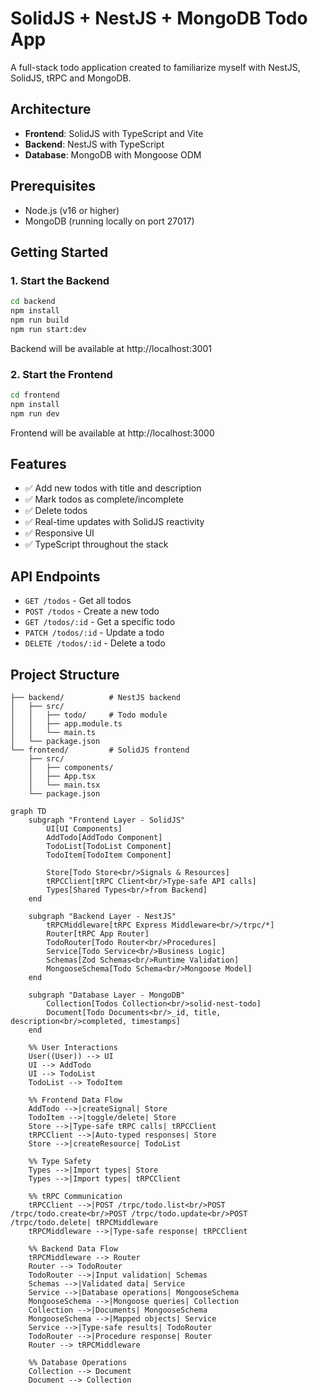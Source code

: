 # SolidJS + NestJS + MongoDB Todo App

A full-stack todo application created to familiarize myself with NestJS, SolidJS, tRPC and MongoDB.

## Architecture

- **Frontend**: SolidJS with TypeScript and Vite
- **Backend**: NestJS with TypeScript
- **Database**: MongoDB with Mongoose ODM

## Prerequisites

- Node.js (v16 or higher)
- MongoDB (running locally on port 27017)

## Getting Started

### 1. Start the Backend

```bash
cd backend
npm install
npm run build
npm run start:dev
```

Backend will be available at http://localhost:3001

### 2. Start the Frontend

```bash
cd frontend
npm install
npm run dev
```

Frontend will be available at http://localhost:3000

## Features

- ✅ Add new todos with title and description
- ✅ Mark todos as complete/incomplete
- ✅ Delete todos
- ✅ Real-time updates with SolidJS reactivity
- ✅ Responsive UI
- ✅ TypeScript throughout the stack

## API Endpoints

- `GET /todos` - Get all todos
- `POST /todos` - Create a new todo
- `GET /todos/:id` - Get a specific todo
- `PATCH /todos/:id` - Update a todo
- `DELETE /todos/:id` - Delete a todo

## Project Structure

```
├── backend/          # NestJS backend
│   ├── src/
│   │   ├── todo/     # Todo module
│   │   ├── app.module.ts
│   │   └── main.ts
│   └── package.json
└── frontend/         # SolidJS frontend
    ├── src/
    │   ├── components/
    │   ├── App.tsx
    │   └── main.tsx
    └── package.json
```


```mermaid
graph TD
    subgraph "Frontend Layer - SolidJS"
        UI[UI Components]
        AddTodo[AddTodo Component]
        TodoList[TodoList Component]
        TodoItem[TodoItem Component]
        
        Store[Todo Store<br/>Signals & Resources]
        tRPCClient[tRPC Client<br/>Type-safe API calls]
        Types[Shared Types<br/>from Backend]
    end
    
    subgraph "Backend Layer - NestJS"
        tRPCMiddleware[tRPC Express Middleware<br/>/trpc/*]
        Router[tRPC App Router]
        TodoRouter[Todo Router<br/>Procedures]
        Service[Todo Service<br/>Business Logic]
        Schemas[Zod Schemas<br/>Runtime Validation]
        MongooseSchema[Todo Schema<br/>Mongoose Model]
    end
    
    subgraph "Database Layer - MongoDB"
        Collection[Todos Collection<br/>solid-nest-todo]
        Document[Todo Documents<br/>_id, title, description<br/>completed, timestamps]
    end
    
    %% User Interactions
    User((User)) --> UI
    UI --> AddTodo
    UI --> TodoList
    TodoList --> TodoItem
    
    %% Frontend Data Flow
    AddTodo -->|createSignal| Store
    TodoItem -->|toggle/delete| Store
    Store -->|Type-safe tRPC calls| tRPCClient
    tRPCClient -->|Auto-typed responses| Store
    Store -->|createResource| TodoList
    
    %% Type Safety
    Types -->|Import types| Store
    Types -->|Import types| tRPCClient
    
    %% tRPC Communication
    tRPCClient -->|POST /trpc/todo.list<br/>POST /trpc/todo.create<br/>POST /trpc/todo.update<br/>POST /trpc/todo.delete| tRPCMiddleware
    tRPCMiddleware -->|Type-safe response| tRPCClient
    
    %% Backend Data Flow
    tRPCMiddleware --> Router
    Router --> TodoRouter
    TodoRouter -->|Input validation| Schemas
    Schemas -->|Validated data| Service
    Service -->|Database operations| MongooseSchema
    MongooseSchema -->|Mongoose queries| Collection
    Collection -->|Documents| MongooseSchema
    MongooseSchema -->|Mapped objects| Service
    Service -->|Type-safe results| TodoRouter
    TodoRouter -->|Procedure response| Router
    Router --> tRPCMiddleware
    
    %% Database Operations
    Collection --> Document
    Document --> Collection
```